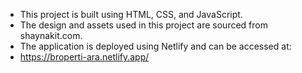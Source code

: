  * This project is built using HTML, CSS, and JavaScript.
 * The design and assets used in this project are sourced from shaynakit.com.
 * The application is deployed using Netlify and can be accessed at:
 * https://broperti-ara.netlify.app/